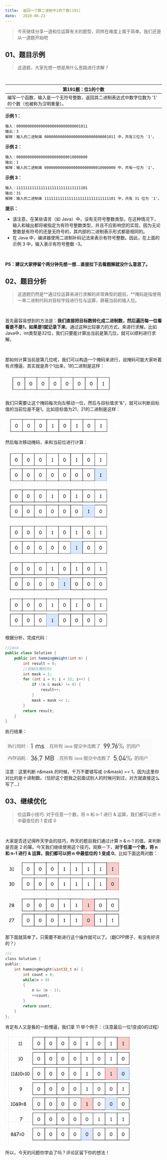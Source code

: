 ```yaml
---
title:	返回一个数二进制中1的个数(191)
date:	2020-06-21
---
```


> 今天继续分享一道和位运算有关的题型，同样在难度上属于简单。我们还是从一道题开始吧

## 01、题目示例

> 这道题，大家先想一想是用什么思路进行求解？

<br/>

| 第191题：位1的个数                                           |
| ------------------------------------------------------------ |
| 编写一个函数，输入是一个无符号整数，返回其二进制表达式中数字位数为 ‘1’ 的个数（也被称为汉明重量）。 |

**示例 1：**

```
输入：00000000000000000000000000001011
输出：3
解释：输入的二进制串 00000000000000000000000000001011 中，共有三位为 '1'。
```

**示例 2：**

```
输入：00000000000000000000000010000000
输出：1
解释：输入的二进制串 00000000000000000000000010000000 中，共有一位为 '1'。
```

**示例 3：**

```
输入：11111111111111111111111111111101
输出：31
解释：输入的二进制串 11111111111111111111111111111101 中，共有 31 位为 '1'。
```

**提示：**

- 请注意，在某些语言（如 Java）中，没有无符号整数类型。在这种情况下，输入和输出都将被指定为有符号整数类型，并且不应影响您的实现，因为无论整数是有符号的还是无符号的，其内部的二进制表示形式都是相同的。
- 在 Java 中，编译器使用二进制补码记法来表示有符号整数。因此，在上面的 示例 3 中，输入表示有符号整数 -3。

<br/>

**PS：建议大家停留个两分钟先想一想...直接拉下去看题解就没什么意思了。**

## 02、题目分析

> 这道题仍然是**通过位运算来进行求解的非常典型的题目。**掩码是指使用一串二进制代码对目标字段进行位与运算，屏蔽当前的输入位。

<br/>

首先最容易想到的方法是：**我们直接把目标数转化成二进制数，然后遍历每一位看看是不是1，如果是1就记录下来**。通过这种比较暴力的方式，来进行求解。比如Java中，int类型是32位，我们只要能计算出当前是第几位，就可以顺利进行求解。

<br/>

那如何计算当前是第几位呢，我们可以构造一个掩码来进行，说掩码可能大家听着有点懵逼，其实就是弄个1出来，1的二进制是这样：

<img src="./803/1.jpg" alt="PNG" style="zoom: 67%;" />

我们只需要让这个掩码每次向左移动一位，然后与目标值求“&”，就可以判断目标值的当前位是不是1。比如目标值为21，21的二进制是这样：

<img src="./803/2.jpg" alt="PNG" style="zoom: 67%;" />

然后每次移动掩码，来和当前位进行计算：

<img src="./803/3.jpg" alt="PNG" style="zoom: 67%;" />

根据分析，完成代码：

```java
//java
public class Solution {
    public int hammingWeight(int n) {
        int result = 0;
        //初始化掩码为1
        int mask = 1;
        for (int i = 0; i < 32; i++) {
            if ((n & mask) != 0) {
                result++;
            }
            mask = mask << 1;
        }
        return result;
    }
}
```

执行结果：

<img src="./803/4.jpg" alt="PNG" style="zoom: 80%;" />

注意：这里判断 n&mask 的时候，千万不要错写成 (n&mask) == 1，因为这里你对比的是十进制数。（恰好这个题我之前面试别人的时候问到过，对方就直接这么写了...）

## 03、继续优化

> 位运算小技巧: 对于任意一个数，将 n 和 n-1 进行 & 运算，我们都可以把 n 中最低位的 1 变成 0

<br/>

大家是否还记得昨天学会的技巧，昨天的题目我们通过计算 n & n-1 的值，来判断是否是 2 的幂。今天我们继续使用这个技巧，观察一下，**对于任意一个数，将 n 和 n-1 进行 & 运算，我们都可以把 n 中最低位的 1 变成 0**。比如下面这两对数：

<img src="./803/5.jpg" alt="PNG" style="zoom: 67%;" />

那下面就简单了，只需要不断进行这个操作就可以了。（翻CPP牌子，有没有好评的？）

```c
//c
class Solution {
public:
    int hammingWeight(uint32_t n) {
        int count = 0;
        while(n > 0)
        {
            n &= (n - 1);
            ++count;
        }
        return count;
    }
};
```

肯定有人又是看的一脸懵逼，我们拿 11 举个例子：（注意最后一位1变成0的过程）

<img src="./803/6.jpg" alt="PNG" style="zoom: 67%;" />

<br/>

所以，今天的问题你学会了吗？评论区留下你的想法！